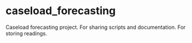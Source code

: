 # caseload_forecasting
Caseload forecasting project. For sharing scripts and documentation. For storing readings. 
